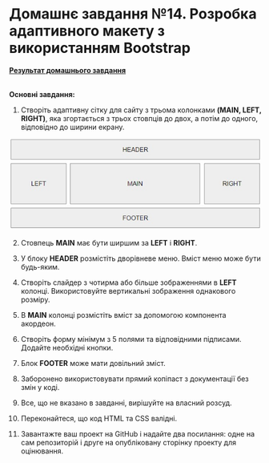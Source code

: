 # Домашнє завдання №14. Розробка адаптивного макету з використанням Bootstrap

**[Результат домашнього завдання](https://andrusi4ka.github.io/Fullstack-home-work-14/)**<br><br>

**Основні завдання:**

1. Створіть адаптивну сітку для сайту з трьома колонками **(MAIN, LEFT, RIGHT)**, яка згортається з трьох стовпців до двох, а потім до одного, відповідно до ширини екрану.

![image](/image/w2000.jpg)

2. Стовпець **MAIN** має бути ширшим за **LEFT** і **RIGHT**.

3. У блоку **HEADER** розмістіть дворівневе меню. Вміст меню може бути будь-яким.

4. Створіть слайдер з чотирма або більше зображеннями в **LEFT** колонці. Використовуйте вертикальні зображення однакового розміру.

5. В **MAIN** колонці розмістіть вміст за допомогою компонента акордеон.

6. Створіть форму мінімум з 5 полями та відповідними підписами. Додайте необхідні кнопки.

7. Блок **FOOTER** може мати довільний зміст.

8. Заборонено використовувати прямий копіпаст з документації без змін у коді.

9. Все, що не вказано в завданні, вирішуйте на власний розсуд.

10. Переконайтеся, що код HTML та CSS валідні.

11. Завантажте ваш проект на GitHub і надайте два посилання: одне на сам репозиторій і друге на опубліковану сторінку проекту для оцінювання.
